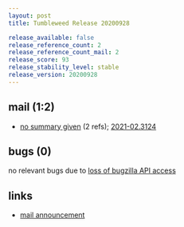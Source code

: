 ```yaml
---
layout: post
title: Tumbleweed Release 20200928

release_available: false
release_reference_count: 2
release_reference_count_mail: 2
release_score: 93
release_stability_level: stable
release_version: 20200928
---
```


## mail (1:2)

- [no summary given](https://github.com/boombatower/tumbleweed-review/issues/10) (2 refs); [2021-02.3124](https://github.com/boombatower/tumbleweed-review/issues/10)

## bugs (0)

<!--more-->

no relevant bugs due to [loss of bugzilla API access](https://bugzilla.opensuse.org/show_bug.cgi?id=1157722)



## links

- [mail announcement](https://github.com/boombatower/tumbleweed-review/issues/10)
